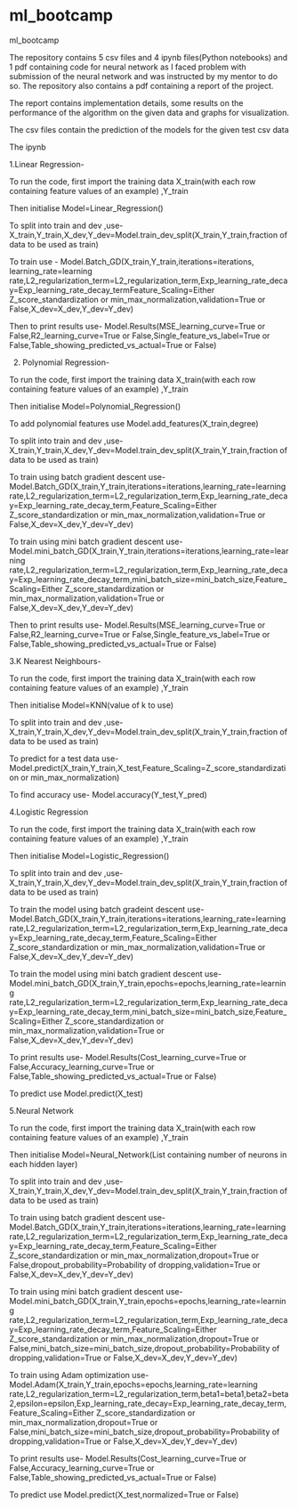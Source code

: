 # ml_bootcamp
ml_bootcamp

The repository contains 5 csv files and 4 ipynb files(Python notebooks) and 1 pdf containing code for neural network as I faced problem with submission of the
neural network and was instructed by my mentor to do so. The repository also contains a pdf containing a report of the project.

The report contains implementation details, some results on the performance of the algorithm on the given data and graphs for visualization.

The csv files contain the prediction of the models for the given test csv data

The ipynb

1.Linear Regression-

   To run the code, first import the training data X_train(with each row containing feature values of an example) ,Y_train 
   
   Then initialise Model=Linear_Regression()
   
   To split into train and dev ,use- X_train,Y_train,X_dev,Y_dev=Model.train_dev_split(X_train,Y_train,fraction of data to be used as train)
   
   To train use - Model.Batch_GD(X_train,Y_train,iterations=iterations, learning_rate=learning rate,L2_regularization_term=L2_regularization_term,Exp_learning_rate_decay=Exp_learning_rate_decay_termFeature_Scaling=Either Z_score_standardization or min_max_normalization,validation=True or False,X_dev=X_dev,Y_dev=Y_dev)
   
   Then to print results use- Model.Results(MSE_learning_curve=True or False,R2_learning_curve=True or False,Single_feature_vs_label=True or False,Table_showing_predicted_vs_actual=True or False)
   
2. Polynomial Regression-

  To run the code, first import the training data X_train(with each row containing feature values of an example) ,Y_train 
   
   Then initialise Model=Polynomial_Regression()
   
   To add polynomial features use Model.add_features(X_train,degree)
   
   To split into train and dev ,use- X_train,Y_train,X_dev,Y_dev=Model.train_dev_split(X_train,Y_train,fraction of data to be used as train)
   
   To train using batch gradient descent use-Model.Batch_GD(X_train,Y_train,iterations=iterations,learning_rate=learning rate,L2_regularization_term=L2_regularization_term,Exp_learning_rate_decay=Exp_learning_rate_decay_term,Feature_Scaling=Either Z_score_standardization or min_max_normalization,validation=True or False,X_dev=X_dev,Y_dev=Y_dev)
   
   To train using mini batch gradient descent use-Model.mini_batch_GD(X_train,Y_train,iterations=iterations,learning_rate=learning rate,L2_regularization_term=L2_regularization_term,Exp_learning_rate_decay=Exp_learning_rate_decay_term,mini_batch_size=mini_batch_size,Feature_Scaling=Either Z_score_standardization or min_max_normalization,validation=True or False,X_dev=X_dev,Y_dev=Y_dev)
  
  Then to print results use- Model.Results(MSE_learning_curve=True or False,R2_learning_curve=True or False,Single_feature_vs_label=True or False,Table_showing_predicted_vs_actual=True or False)
   
 3.K Nearest Neighbours-
   
   To run the code, first import the training data X_train(with each row containing feature values of an example) ,Y_train 
   
   Then initialise Model=KNN(value of k to use)
   
   To split into train and dev ,use- X_train,Y_train,X_dev,Y_dev=Model.train_dev_split(X_train,Y_train,fraction of data to be used as train)
   
   To predict for a test data use- Model.predict(X_train,Y_train,X_test,Feature_Scaling=Z_score_standardization or min_max_normalization)
   
   To find accuracy use- Model.accuracy(Y_test,Y_pred)
   
 4.Logistic Regression
  
  To run the code, first import the training data X_train(with each row containing feature values of an example) ,Y_train 
   
   Then initialise Model=Logistic_Regression()
   
   To split into train and dev ,use- X_train,Y_train,X_dev,Y_dev=Model.train_dev_split(X_train,Y_train,fraction of data to be used as train)
   
   To train the model using batch gradeint descent use-Model.Batch_GD(X_train,Y_train,iterations=iterations,learning_rate=learning rate,L2_regularization_term=L2_regularization_term,Exp_learning_rate_decay=Exp_learning_rate_decay_term,Feature_Scaling=Either Z_score_standardization or min_max_normalization,validation=True or False,X_dev=X_dev,Y_dev=Y_dev)
   
   To train the model using mini batch gradient descent use-Model.mini_batch_GD(X_train,Y_train,epochs=epochs,learning_rate=learning rate,L2_regularization_term=L2_regularization_term,Exp_learning_rate_decay=Exp_learning_rate_decay_term,mini_batch_size=mini_batch_size,Feature_Scaling=Either Z_score_standardization or min_max_normalization,validation=True or False,X_dev=X_dev,Y_dev=Y_dev)
   
   To print results use- Model.Results(Cost_learning_curve=True or False,Accuracy_learning_curve=True or False,Table_showing_predicted_vs_actual=True or False)
   
   To predict use Model.predict(X_test)
   
  5.Neural Network
   
   To run the code, first import the training data X_train(with each row containing feature values of an example) ,Y_train 
   
   Then initialise Model=Neural_Network(List containing number of neurons in each hidden layer)
   
   To split into train and dev ,use- X_train,Y_train,X_dev,Y_dev=Model.train_dev_split(X_train,Y_train,fraction of data to be used as train)
   
   To train using batch gradient descent use-Model.Batch_GD(X_train,Y_train,iterations=iterations,learning_rate=learning rate,L2_regularization_term=L2_regularization_term,Exp_learning_rate_decay=Exp_learning_rate_decay_term,Feature_Scaling=Either Z_score_standardization or min_max_normalization,dropout=True or False,dropout_probability=Probability of dropping,validation=True or False,X_dev=X_dev,Y_dev=Y_dev)
   
   To train using mini batch gradient descent use- Model.mini_batch_GD(X_train,Y_train,epochs=epochs,learning_rate=learning rate,L2_regularization_term=L2_regularization_term,Exp_learning_rate_decay=Exp_learning_rate_decay_term,Feature_Scaling=Either Z_score_standardization or min_max_normalization,dropout=True or False,mini_batch_size=mini_batch_size,dropout_probability=Probability of dropping,validation=True or False,X_dev=X_dev,Y_dev=Y_dev)
   
   To train using Adam optimization use-Model.Adam(X_train,Y_train,epochs=epochs,learning_rate=learning rate,L2_regularization_term=L2_regularization_term,beta1=beta1,beta2=beta2,epsilon=epsilon,Exp_learning_rate_decay=Exp_learning_rate_decay_term,Feature_Scaling=Either Z_score_standardization or min_max_normalization,dropout=True or False,mini_batch_size=mini_batch_size,dropout_probability=Probability of dropping,validation=True or False,X_dev=X_dev,Y_dev=Y_dev)
   
   To print results use- Model.Results(Cost_learning_curve=True or False,Accuracy_learning_curve=True or False,Table_showing_predicted_vs_actual=True or False)
   
   To predict use Model.predict(X_test,normalized=True or False)
